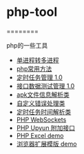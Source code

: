 <h1>php-tool</h1>
========
<p>
    php的一些工具
</p>

<ul>
    <li>
        <a href="https://github.com/wedv/php-tool/tree/master/otmp">单进程转多进程</a>
    </li>
    <li>
        <a href="https://github.com/wedv/php-tool/tree/master/Common.php">php常用方法</a>
    </li>
    <li>
        <a href="https://github.com/wedv/php-tool/tree/master/scron_admin">定时任务管理 1.0</a>
    </li>
    <li>
        <a href="https://github.com/wedv/php-tool/tree/master/interface_test">接口数据测试管理 1.0</a>
    </li>
    <li>
        <a href="https://github.com/wedv/php-tool/blob/master/ApkParser.php">apk文件信息解析类</a>
    </li>
    <li>
        <a href="https://github.com/wedv/php-tool/blob/master/CErrorHandler.php">自定义错误处理类</a>
    </li>
    <li>
        <a href="https://github.com/wedv/php-tool/blob/master/CronEntry.php">定时任务时间解析类</a>
    </li>
    <li>
        <a href="https://github.com/wedv/php-tool/tree/master/PHP%20WebSockets">PHP WebSockets</a>
    </li>
    <li>
        <a href="https://github.com/wedv/php-tool/tree/master/Model_Upyun.php">PHP Upyun 附加接口</a>
    </li>
    <li>
        <a href="https://github.com/wedv/php-tool/tree/master/xls_demo">PHP Excel demo</a>
    </li>
    <li>
        <a href="https://github.com/wedv/php-tool/tree/master/chrome_ext">浏览器扩展模版 demo</a>
    </li>
</ul>


